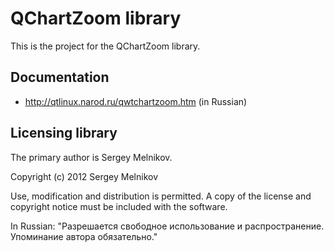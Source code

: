 # QChartZoom library

This is the project for the QChartZoom library.

## Documentation

* http://qtlinux.narod.ru/qwtchartzoom.htm (in Russian)

## Licensing library

The primary author is Sergey Melnikov.

Copyright (c) 2012 Sergey Melnikov

Use, modification and distribution is permitted.
A copy of the license and copyright notice must be included with the software.

In Russian: "Разрешается свободное использование и распространение. Упоминание автора обязательно."

